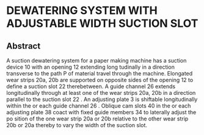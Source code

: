 # DEWATERING SYSTEM WITH ADJUSTABLE WIDTH SUCTION SLOT

## Abstract
A suction dewatering system for a paper making machine has a suction device 10 with an opening 12 extending long tudinally in a direction transverse to the path P of material travel through the machine. Elongated wear strips 20a, 20b are supported on opposite sides of the opening 12 to define a suction slot 22 therebetween. A guide channel 26 extends longitudinally through at least one of the wear strips 20a, 20b in a direction parallel to the suction slot 22 . An adjusting plate 3 is shiftable longitudinally within the or each guide channel 26 . Oblique cam slots 40 in the or each adjusting plate 38 coact with fixed guide members 34 to laterally adjust the po sition of the one wear strip 20a or 20b relative to the other wear strip 20b or 20a thereby to vary the width of the suction slot.